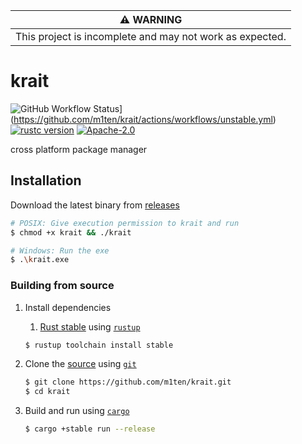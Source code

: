 |                    :warning: WARNING                     |
| :------------------------------------------------------: |
| This project is incomplete and may not work as expected. |

# krait 
![GitHub Workflow Status](https://img.shields.io/github/workflow/status/m1ten/krait/compile%20and%20release%20krait%20unstable)](https://github.com/m1ten/krait/actions/workflows/unstable.yml) [![rustc version](https://img.shields.io/badge/rust-stable-orange?logo=rust)](https://www.rust-lang.org/) [![Apache-2.0](https://img.shields.io/badge/license-Apache-blue?logo=apache)](./LICENSE) 

<!-- [![crates.io](https://img.shields.io/crates/v/krait)](https://crates.io/crates/krait) -->

cross platform package manager

## Installation

Download the latest binary from [releases](https://github.com/m1ten/krait/releases)

```sh
# POSIX: Give execution permission to krait and run
$ chmod +x krait && ./krait

# Windows: Run the exe
$ .\krait.exe
```

### Building from source

1. Install dependencies

   1. [Rust stable](https://rust-lang.github.io/rustup/concepts/channels.html) using [`rustup`](https://www.rust-lang.org/tools/install)

   ```sh
   $ rustup toolchain install stable
   ```

2. Clone the [source](https://github.com/m1ten/krait) using [`git`](https://git-scm.com/)
   ```sh
   $ git clone https://github.com/m1ten/krait.git
   $ cd krait
   ```
   
3. Build and run using [`cargo`](https://doc.rust-lang.org/stable/cargo/)
   ```sh
   $ cargo +stable run --release
   ```
